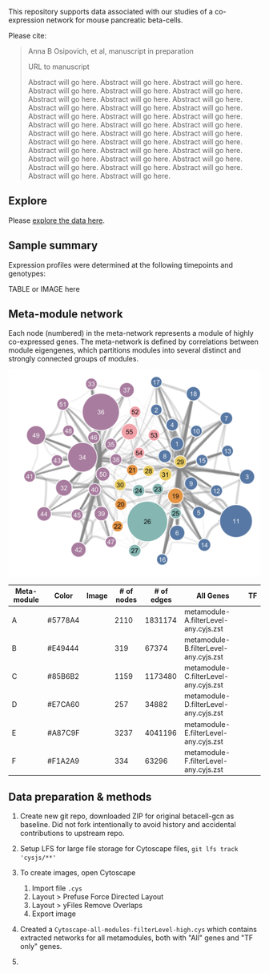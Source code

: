 This repository supports data associated with our studies of a co-expression network for mouse pancreatic beta-cells. 

Please cite:
> Anna B Osipovich, et al, manuscript in preparation
> 
> URL to manuscript
> 
> Abstract will go here. Abstract will go here. Abstract will go here. Abstract will go here. Abstract will go here. Abstract will go here. Abstract will go here. Abstract will go here. Abstract will go here. Abstract will go here. Abstract will go here. Abstract will go here. Abstract will go here. Abstract will go here. Abstract will go here. Abstract will go here. Abstract will go here. Abstract will go here. Abstract will go here. Abstract will go here. Abstract will go here. Abstract will go here. Abstract will go here. Abstract will go here. Abstract will go here. Abstract will go here. Abstract will go here. Abstract will go here. Abstract will go here. Abstract will go here. Abstract will go here. Abstract will go here. Abstract will go here. Abstract will go here. Abstract will go here. 

## Explore

Please [explore the data here](https://markmagnuson.github.io/BetaCell-GCN/).

## Sample summary

Expression profiles were determined at the following timepoints and genotypes:

TABLE or IMAGE here

## Meta-module network
Each node (numbered) in the meta-network represents a module of highly co-expressed genes.  The meta-network is defined by correlations between module eigengenes, which partitions modules into several distinct and strongly connected groups of modules.

![Meta-modules](images/cytoscape-metamodule-network-2024-01-18.png)





| Meta-module | Color | Image | # of nodes | # of edges                            | All Genes | TF   |
| ----------- | ----- | ---------- | ------------------------------------- | --------- | ---- | ---- |
| A           | #5778A4    |       | 2110 | 1831174 | metamodule-A.filterLevel-any.cyjs.zst |           |
| B           | #E49444    |       | 319 | 67374 | metamodule-B.filterLevel-any.cyjs.zst |           |
| C           | #85B6B2    |       | 1159 | 1173480 | metamodule-C.filterLevel-any.cyjs.zst |           |
| D           | #E7CA60    |       | 257 | 34882 | metamodule-D.filterLevel-any.cyjs.zst |           |
| E           | #A87C9F    |       | 3237 | 4041196 | metamodule-E.filterLevel-any.cyjs.zst |           |
| F           | #F1A2A9    |       | 334 | 63296 | metamodule-F.filterLevel-any.cyjs.zst |           |

## Data preparation & methods

1. Create new git repo, downloaded ZIP for original betacell-gcn as baseline. Did not fork intentionally to avoid history and accidental contributions to upstream repo.
2. Setup LFS for large file storage for Cytoscape files, `git lfs track 'cysjs/**'`
3. To create images, open Cytoscape
   1. Import file `.cys` 
   2. Layout > Prefuse Force Directed Layout
   3. Layout > yFiles Remove Overlaps
   4. Export image

4. Created a `Cytoscape-all-modules-filterLevel-high.cys` which contains extracted networks for all metamodules, both with "All" genes and "TF only" genes. 

5. 


